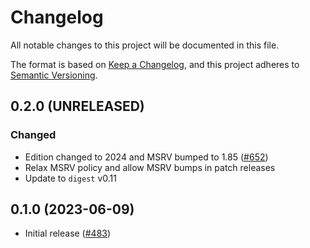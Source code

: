 # Changelog

All notable changes to this project will be documented in this file.

The format is based on [Keep a Changelog](https://keepachangelog.com/en/1.0.0/),
and this project adheres to [Semantic Versioning](https://semver.org/spec/v2.0.0.html).

## 0.2.0 (UNRELEASED)
### Changed
- Edition changed to 2024 and MSRV bumped to 1.85 ([#652])
- Relax MSRV policy and allow MSRV bumps in patch releases
- Update to `digest` v0.11

[#652]: https://github.com/RustCrypto/hashes/pull/652

## 0.1.0 (2023-06-09)
- Initial release ([#483])

[#483]: https://github.com/RustCrypto/hashes/pull/483
